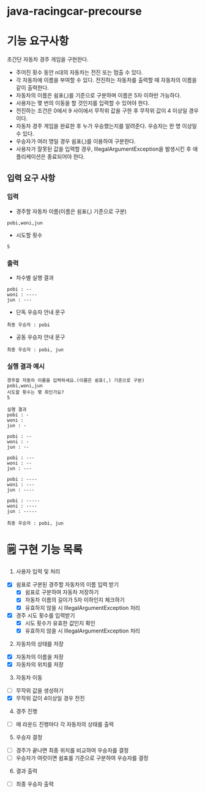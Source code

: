 # java-racingcar-precourse

# 기능 요구사항
초간단 자동차 경주 게임을 구현한다. 

- 주어진 횟수 동안 n대의 자동차는 전진 또는 멈출 수 있다. 
- 각 자동차에 이름을 부여할 수 있다. 전진하는 자동차를 출력할 때 자동차의 이름을 같이 출력한다. 
- 자동차의 이름은 쉼표(,)를 기준으로 구분하며 이름은 5자 이하만 가능하다. 
- 사용자는 몇 번의 이동을 할 것인지를 입력할 수 있어야 한다.
- 전진하는 조건은 0에서 9 사이에서 무작위 값을 구한 후 무작위 값이 4 이상일 경우이다. 
- 자동차 경주 게임을 완료한 후 누가 우승했는지를 알려준다. 우승자는 한 명 이상일 수 있다. 
- 우승자가 여러 명일 경우 쉼표(,)를 이용하여 구분한다. 
- 사용자가 잘못된 값을 입력할 경우, IllegalArgumentException을 발생시킨 후 애플리케이션은 종료되어야 한다. 

## 입력 요구 사항
### 입력

- 경주할 자동차 이름(이름은 쉼표(,) 기준으로 구분)
```
pobi,woni,jun
```
- 시도할 횟수
```
5
```
### 출력

- 차수별 실행 결과
```
pobi : --
woni : ----
jun : ---
```
- 단독 우승자 안내 문구
```
최종 우승자 : pobi
```
- 공동 우승자 안내 문구
```
최종 우승자 : pobi, jun
```
### 실행 결과 예시
```
경주할 자동차 이름을 입력하세요.(이름은 쉼표(,) 기준으로 구분)
pobi,woni,jun
시도할 횟수는 몇 회인가요?
5

실행 결과
pobi : -
woni : 
jun : -

pobi : --
woni : -
jun : --

pobi : ---
woni : --
jun : ---

pobi : ----
woni : ---
jun : ----

pobi : -----
woni : ----
jun : -----

최종 우승자 : pobi, jun
```

# 🗒 구현 기능 목록

1. 사용자 입력 및 처리
- [X] 쉼표로 구분된 경주할 자동차의 이름 입력 받기
  - [x] 쉼표로 구분하여 자동차 저장하기
  - [X] 자동차 이름의 길이가 5자 이하인지 체크하기
  - [X] 유효하지 않을 시 IllegalArgumentException 처리
- [x] 경주 시도 횟수를 입력받기
  - [x] 시도 횟수가 유효한 값인지 확인
  - [x] 유효하지 않을 시 IllegalArgumentException 처리
2. 자동차의 상태를 저장
- [X] 자동차의 이름을 저장
- [X] 자동차의 위치를 저장
3. 자동차 이동
- [ ] 무작위 값을 생성하기
- [X] 무작위 값이 4이상일 경우 전진
4. 경주 진행
- [ ] 매 라운드 진행마다 각 자동차의 상태를 출력
5. 우승자 결정
- [ ] 경주가 끝나면 최종 위치를 비교하여 우승자를 결정
- [ ] 우승자가 여럿이면 쉼표를 기준으로 구분하여 우승자를 결정
6. 결과 출력
- [ ] 최종 우승자 출력